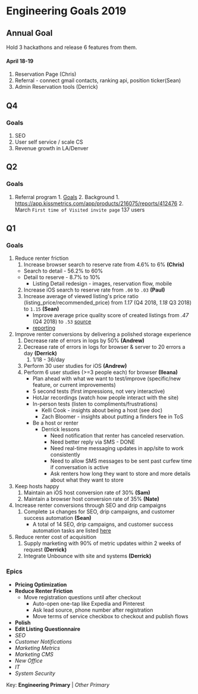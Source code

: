 <!-- TITLE: 2019 -->
<!-- SUBTITLE: A quick summary of 2019 -->

# Engineering Goals 2019
## Annual Goal
Hold 3 hackathons and release 6 features from them.
#### April 18-19
1. Reservation Page (Chris)
2. Referral - connect gmail contacts, ranking api, position ticker(Sean)
3. Admin Reservation tools (Derrick)
## Q4
### Goals
1. SEO
1. User self service / scale CS
1. Revenue growth in LA/Denver
## Q2
### Goals
1. Referral program
		1. [Goals](https://docs.google.com/spreadsheets/d/1QpsBliiaEsHIlHAcriL9H49ffkKIcJnI1kvkNRHw6pQ/edit#gid=0)
		2. Background
		 1. https://app.kissmetrics.com/app/products/216075/reports/412476
		 2. March `First time of Visited invite page` 137 users
## Q1
### Goals
1. Reduce renter friction
	1. Increase browser search to reserve rate from 4.6% to 6% **(Chris)**
	  * Search to detail - 56.2% to 60%
	  * Detail to reserve - 8.7% to 10%
		* Listing Detail redesign - images, reservation flow, mobile
	2. Increase iOS search to reserve rate from `.00` to `.03` **(Paul)**
	3. Increase average of viewed listing's price ratio (listing_price/recommended_price) from  _1.17_ (Q4 2018, _1.18_ Q3 2018) to `1.15`  **(Sean)**
		* Improve average price quality score of created listings from _.47_ (Q4 2018) to `.53` [source](https://docs.google.com/spreadsheets/d/12Ce6YQ6t0uhWa688gqFsELlmNLpwMRgtApc1fvctBOY/edit#gid=1491713362)
		* [reporting](https://docs.google.com/spreadsheets/d/1kejG-GbeqEnzoSVvmgyqIKBovhY0Ea2rSal56HWrIQM/edit?usp=sharing)
1. Improve renter conversions by delivering a polished storage experience
	1. Decrease rate of errors in logs by 50% **(Andrew)**
	1. Decrease rate of errors in logs for browser & server to 20 errors a day **(Derrick)**
		1. 1/18 - 36/day
	1. Perform 30 user studies for iOS **(Andrew)**
	1. Perform 6 user studies (>=3 people each) for browser **(Ileana)**
		* Plan ahead with what we want to test/improve (specific/new feature, or current improvements)
		* 5 second tests (first impressions, not very interactive)
		* HotJar recordings (watch how people interact with the site)
		* In-person tests (listen to compliments/frustrations)
			* Kelli Cook - insights about being a host (see doc)
			* Zach Bloomer - insights about putting a finders fee in ToS
		* Be a host or renter
			* Derrick lessons
				* Need notification that renter has canceled reservation.
				* Need better reply via SMS - DONE
				* Need real-time messaging updates in app/site to work consistently
				* Need to allow SMS messages to be sent past curfew time if conversation is active
				* Ask renters how long they want to store and more details about what they want to store
1. Keep hosts happy
	1. Maintain an iOS host conversion rate of 30% **(Sam)**
	2. Maintain a browser host conversion rate of 35% **(Nate)**
1. Increase renter conversions through SEO and drip campaigns
	1. Complete `14` changes for SEO, drip campaigns, and customer success automation **(Sean)**
		* A total of 14 SEO, drip campaigns, and customer success automation tasks are listed [here](https://docs.google.com/spreadsheets/d/1ul9Dg-OwZLSoY8yq_YoM2uIwTODechBDjYS-jcUSUTo/edit#gid=1191017650)
1. Reduce renter cost of acquisition
	1. Supply marketing with 90% of metric updates within 2 weeks of request **(Derrick)**
	2. Integrate Unbounce with site and systems **(Derrick)**

### Epics
* **Pricing Optimization**
* **Reduce Renter Friction**
	* Move registration questions until after checkout
		* Auto-open one-tap like Expedia and Pinterest
		* Ask lead source, phone number after registration
		* Move terms of service checkbox to checkout and publish flows
* **Polish**
* **Edit Listing Questionnaire**
* _SEO_
* _Customer Notifications_
* _Marketing Metrics_
* _Marketing CMS_
* _New Office_
* _IT_
* _System Security_

Key: **Engineering Primary** | _Other Primary_